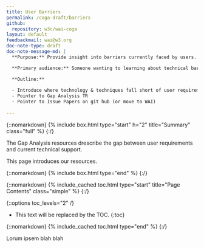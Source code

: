 ```yaml
---
title: User Barriers
permalink: /coga-draft/barriers
github:
  repository: w3c/wai-coga
layout: default
feedbackmail: wai@w3.org
doc-note-type: draft
doc-note-message-md: |
  **Purpose:** Provide insight into barriers currently faced by users.

  **Primary audience:** Someone wanting to learning about technical barriers that are not yet addressed.

  **Outline:**
  
  - Introduce where technology & techniques fall short of user requirements
  - Pointer to Gap Analysis TR
  - Pointer to Issue Papers on git hub (or move to WAI) 
  
---
```


{::nomarkdown}
{% include box.html type="start" h="2" title="Summary" class="full" %}
{:/}

The Gap Analysis resources drescribe the gap between user requirements and current technical support.

This page introduces our resources.

{::nomarkdown}
{% include box.html type="end" %}
{:/}

{::nomarkdown}
{% include_cached toc.html type="start" title="Page Contents" class="simple" %}
{:/}

{::options toc_levels="2" /}

- This text will be replaced by the TOC.
{:toc}

{::nomarkdown}
{% include_cached toc.html type="end" %}
{:/}

Lorum ipsem blah blah